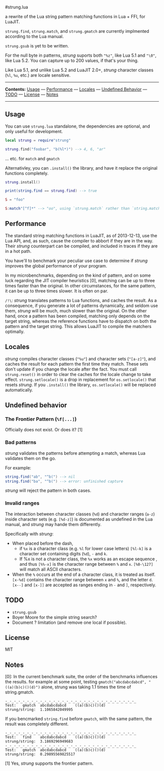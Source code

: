 #strung.lua

a rewrite of the Lua string pattern matching functions in Lua + FFI, for LuaJIT.

`strung.find`, `strung.match`, and `strung.gmatch` are currently implmented according to the Lua manual.

`strung.gsub` is yet to be written.

For the null byte in patterns, *strung* suports both `"%z"`, like Lua 5.1 and `"\0"`, like Lua 5.2. You can capture up to 200 values, if that's your thing.

Like Lua 5.1, and unlike Lua 5.2 and LuaJIT 2.0+, *strung* character classes (`%l`, `%u`, etc.) are locale sensitive.

----

**Contents:** [Usage](#usage) — [Performance](#performance) — [Locales](#locales) — [Undefined Behavior](#undefined-behavior) — [TODO](#todo) — [License](#license) — [Notes](#notes)

----

## Usage

You can use `strung.lua` standalone, the dependencies are optional, and only useful for development.

```Lua
local strung = require"strung"

strung.find("foobar", "b(%l*)") --> 4, 6, "ar"
```

... etc. for `match` and `gmatch`

Alternativley, you can `.install()` the library, and have it replace the original functions completely.

```Lua
strung.install()

print(string.find == strung.find) --> true

S = "foo"

S:match"[^f]*" --> "oo", using `strung.match` rather than `string.match`
```

## Performance

The standard string matching functions in LuaJIT, as of 2013-12-13, use the Lua API, and, as such, cause the compiler to abbort if they are in the way. Their *strung* counterpart can be compiled, and included in traces if they are in a hot path.

You have'll to benchmark your peculiar use case to determine if *strung* improves the global performance of your program. 

In my microbenchmarks, depending on the kind of pattern, and on some luck regarding the JIT compiler heuristics [0], matching can be up to three times faster than the original. In other circumstances, for the same pattern, it can be up to three times slower. It is often on par.

`/!\`: *strung* translates patterns to Lua functions, and caches the result. As a consequence, if you generate a lot of patterns dynamically, and seldom use them, *strung* will be much, much slower than the original. On the other hand, once a pattern has been compiled, matching only depends on the target string, whereas the reference functions have to dispatch on both the pattern and the target string. This allows LuaJIT to compile the matchers optimally.

## Locales

*strung* compiles character classes (`"%u"`) and character sets (`"[a-z]"`), and caches the result for each pattern the first time they match. These sets don't update if you change the locale after the fact. You must call `strung.reset()` in order to clear the caches for the locale change to take effect. `strung.setlocale()` is a drop in replacement for `os.setlocale()` that resets *strung*. If you `.install()` the library, `os.setlocale()` will be replaced automatically.

## Undefined behavior

### The Frontier Pattern (`%f[...]`)

Officially does not exist. Or does it? [1]

### Bad patterns

*strung* validates the patterns before attempting a match, whereas Lua validates them on the go.

For example:

```Lua
string.find("ab", "^b(") --> nil
string.find("ba", "^b(") --> error: unfinished capture
```

*strung* will reject the pattern in both cases.

### Invalid ranges

The interaction between character classes (`%d`) and character ranges (`a-z`) inside character sets (e.g. `[%d-z]`) is documented as undefined in the Lua manual, and *strung* may hande them differently.

Specifically with *strung*: 

* When placed before the dash,
  * if `%x` is a character class (e.g. `%l` for lower case letters) `[%l-k]` is a character set containing digits (`%d`), `-` and `k`.
  * If %x is not a character class, the `%x` works as an escape sequence , and thus `[%%-x]` is the character range between `%` and `x`. `[%0-\127]` will match all ASCII characters.
* When the `%` occurs at the end of a character class, it is treated as itself. `[x-%d]` contains the character range between `x` and `%`, and the letter `d`. `[x--]` and `[x-]]` are accepted as ranges ending in `-` and `]`, respectively.

## TODO

* `strung.gsub`
* Boyer Moore for the simple string search?
* Document ? limitation (and remove one local if possible).

## License

MIT

## Notes

[0]: In the current benchmark suite, the order of the benchmarks influences the results. for example at some point, testing `gmatch("abcdabcdabcd", "((a)(b)c)()(d)")` alone, strung was taking 1.1 times the time of string.gmatch.

```
-_-_-_-_-_-_-_-_-_-_-_-_-_-_-_-_-_-_-_-_-_-_-_-_-_-_-_-_-_-_
Test:   gmatch  abcdabcdabcd    ((a)(b)c)()(d)
strung/string:  1.1065842049995
```

If you bencmarked `string.find` before `gmatch`, with the same pattern, the result was completely different.

```
-_-_-_-_-_-_-_-_-_-_-_-_-_-_-_-_-_-_-_-_-_-_-_-_-_-_-_-_-_-_
Test:   find    abcdabcdabcd    ((a)(b)c)()(d)
strung/string:  3.1869296949683
-_-_-_-_-_-_-_-_-_-_-_-_-_-_-_-_-_-_-_-_-_-_-_-_-_-_-_-_-_-_
Test:   gmatch  abcdabcdabcd    ((a)(b)c)()(d)
strung/string:  0.29895569825517
```
[1] Yes, *strung* supports the frontier pattern.
